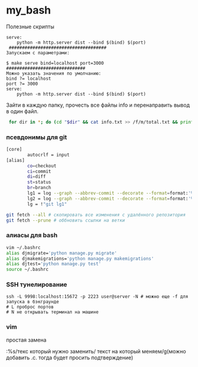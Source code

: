 # my_bash
Полезные скрипты

```make
serve:
	python -m http.server dist --bind $(bind) $(port)
 #####################################
Запускаем с параметрами:

$ make serve bind=localhost port=3000
##############################
Можно указать значения по умолчанию:
bind ?= localhost
port ?= 3000
serve:
	python -m http.server dist --bind $(bind) $(port)
```


Зайти в каждую папку, прочесть все файлы info и перенаправить вывод в один файл.

```sh
 for dir in *; do (cd "$dir" && cat info.txt >> /f/m/total.txt && printf "\n-----" >> /f/m/total.txt); done
 ```

### псевдонимы для git

```bash
[core]
        autocrlf = input
[alias]
        co=checkout
        ci=commit
        di=diff
        st=status
        br=branch
        lg1 = log --graph --abbrev-commit --decorate --format=format:'%C(bold blue)%h%C(reset) - %C(bold green)(%ar)%C(reset) %C(white)%s%C(reset) %C(dim white)- %an%C(reset)%C(bold yellow)%d%C(reset)' --all
        lg2 = log --graph --abbrev-commit --decorate --format=format:'%C(bold blue)%h%C(reset) - %C(bold cyan)%aD%C(reset) %C(bold green)(%ar)%C(reset)%C(bold yellow)%d%C(reset)%n''          %C(white)%s%C(reset) %C(dim white)- %an%C(reset)' --all
        lg = !"git lg1"
```

```bash
git fetch --all # скопировать все изменения с удалённого репозитория
git fetch --prune # оббновить ссылки на ветки
```


### алиасы для bash
```bash
vim ~/.bashrc
alias djmigrate='python manage.py migrate'
alias djmakemigrations='python manage.py makemigrations'
alias djtest='python manage.py test'
source ~/.bashrc
```
 ### SSH тунелирование
```ssh
ssh -L 9998:localhost:15672 -p 2223 user@server -N # можно еще -f для запуска в бэкграунде
# L проброс портов
# N не открывать терминал на машине
```
### vim

простая замена

:%s/текс который нужно заменить/ текст на который меняем/g(можно добавить .с. тогда будет просить подтверждение)
